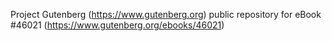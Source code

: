 Project Gutenberg (https://www.gutenberg.org) public repository for eBook #46021 (https://www.gutenberg.org/ebooks/46021)
